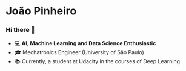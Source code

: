 # João Pinheiro

### Hi there 👋

- :computer: **AI, Machine Learning and Data Science Enthusiastic**
- :mortar_board: Mechatronics Engineer (University of São Paulo)
- :books: Currently, a student at Udacity in the courses of Deep Learning
